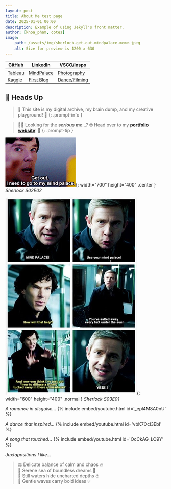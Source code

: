```yaml
---
layout: post
title: About Me test page
date: 2025-01-01 00:00 
description: Example of using Jekyll's front matter.
author: [khoa_pham, cotes]
image: 
    path: /assets/img/sherlock-get-out-mindpalace-meme.jpeg
    alt: Size for preview is 1200 x 630
---
```


<div class="custom-table-container">
  <table class="custom-table">
    <thead>
      <tr>
        <th><a href="https://github.com/khoapham1002?tab=repositories">GitHub</a></th>
        <th><a href="https://www.linkedin.com/in/kdpham1002/">LinkedIn</a></th>
        <th><a href="https://vsco.co/teenee3051/gallery">VSCO/Inspo</a></th>
      </tr>
    </thead>
    <tbody>
      <tr>
        <td><a href="https://public.tableau.com/app/profile/kdpham.umass/vizzes">Tableau</a></td>
        <td><a href="https://khoapham1002.github.io/mindpalace/categories/">MindPalace</a></td>
        <td><a href="https://www.instagram.com/teenee_archives/">Photography</a></td>
      </tr>
      <tr>
        <td><a href="https://www.kaggle.com/teenee3051">Kaggle</a></td>
        <td><a href="https://isenbergmarketing.wordpress.com/2023/06/12/netflix-and-learn/?fbclid=IwZXh0bgNhZW0CMTEAAR1hEqlSY2sZx2p6ysM-EFkoQkFC4r9FBFxAKLc-z-wHuv3fW_YzuziMpSc_aem_v81C0HMR5vpAzpT02UQxqA">First Blog</a></td>
        <td><a href="https://www.instagram.com/teenee_archives/reels/">Dance/Filming</a></td>
      </tr>
    </tbody>
  </table>
</div>

## 🚨 **Heads Up**

> 👀 This site is my digital archive, my brain dump, and my creative playground! 🌈
{: .prompt-info }

> 🧑‍💻 Looking for the ***serious me***...? 🤓 Head over to my **[portfolio website](https://khoapham1002.github.io/)**! 💼
{: .prompt-tip }


![sherlock-meme1](/assets/img/sherlock-get-out-mindpalace-meme.gif){: width="700" height="400" .center }
_Sherlock S02E02_

![sherlock-meme2](assets/img/sherlock-use-your-mindpalace-meme.jpeg){: width="600" height="400" .normal }
_Sherlock S03E01_


*A romance in disguise...*
{% include embed/youtube.html id='_epl4M8A0nU' %}

*A dance that inspired...*
{% include embed/youtube.html id='vbK7Ocl3EbI' %}

*A song that touched...*
{% include embed/youtube.html id='OcCkAG_LO9Y' %}


*Juxtapositions I like...*
> ⚖️ Delicate balance of calm and chaos 🔥 <br>
> 🐚 Serene sea of boundless dreams 🌟 <br>
> 🐳 Still waters hide uncharted depths ⚓️ <br>
> 🌊 Gentle waves carry bold ideas 💡 <br>
